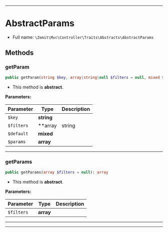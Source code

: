 ***

# AbstractParams





* Full name: `\Zemit\Mvc\Controller\Traits\Abstracts\AbstractParams`




## Methods


### getParam



```php
public getParam(string $key, array|string|null $filters = null, mixed $default = null, array $params = null): mixed
```




* This method is **abstract**.



**Parameters:**

| Parameter | Type | Description |
|-----------|------|-------------|
| `$key` | **string** |  |
| `$filters` | **array|string|null** |  |
| `$default` | **mixed** |  |
| `$params` | **array** |  |





***

### getParams



```php
public getParams(array $filters = null): array
```




* This method is **abstract**.



**Parameters:**

| Parameter | Type | Description |
|-----------|------|-------------|
| `$filters` | **array** |  |





***

***


